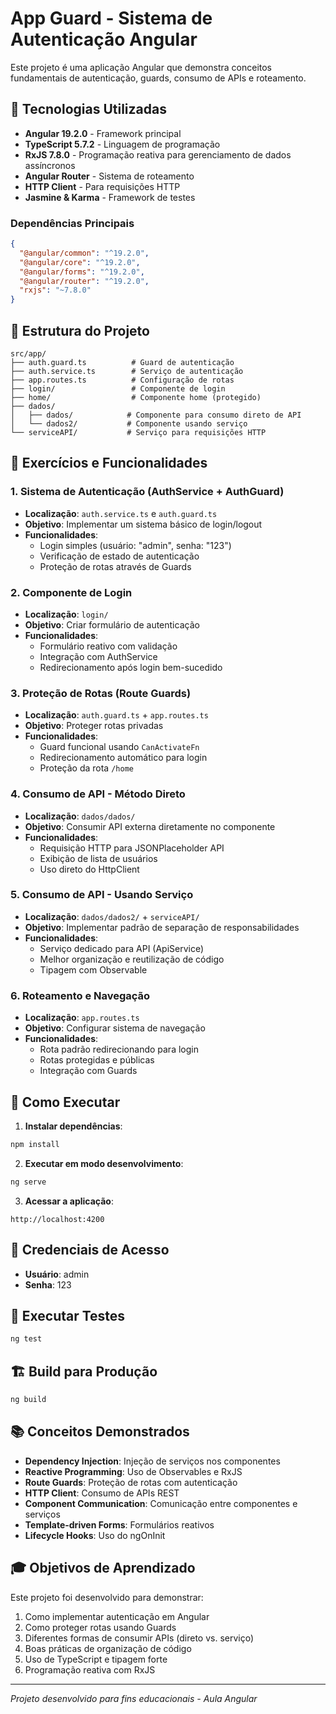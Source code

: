 # App Guard - Sistema de Autenticação Angular

Este projeto é uma aplicação Angular que demonstra conceitos fundamentais de autenticação, guards, consumo de APIs e roteamento.

## 🚀 Tecnologias Utilizadas

- **Angular 19.2.0** - Framework principal
- **TypeScript 5.7.2** - Linguagem de programação
- **RxJS 7.8.0** - Programação reativa para gerenciamento de dados assíncronos
- **Angular Router** - Sistema de roteamento
- **HTTP Client** - Para requisições HTTP
- **Jasmine & Karma** - Framework de testes

### Dependências Principais

```json
{
  "@angular/common": "^19.2.0",
  "@angular/core": "^19.2.0",
  "@angular/forms": "^19.2.0",
  "@angular/router": "^19.2.0",
  "rxjs": "~7.8.0"
}
```

## 📁 Estrutura do Projeto

```
src/app/
├── auth.guard.ts          # Guard de autenticação
├── auth.service.ts        # Serviço de autenticação
├── app.routes.ts          # Configuração de rotas
├── login/                 # Componente de login
├── home/                  # Componente home (protegido)
├── dados/
│   ├── dados/            # Componente para consumo direto de API
│   └── dados2/           # Componente usando serviço
└── serviceAPI/           # Serviço para requisições HTTP
```

## 🎯 Exercícios e Funcionalidades

### 1. **Sistema de Autenticação (AuthService + AuthGuard)**
- **Localização**: `auth.service.ts` e `auth.guard.ts`
- **Objetivo**: Implementar um sistema básico de login/logout
- **Funcionalidades**:
  - Login simples (usuário: "admin", senha: "123")
  - Verificação de estado de autenticação
  - Proteção de rotas através de Guards

### 2. **Componente de Login**
- **Localização**: `login/`
- **Objetivo**: Criar formulário de autenticação
- **Funcionalidades**:
  - Formulário reativo com validação
  - Integração com AuthService
  - Redirecionamento após login bem-sucedido

### 3. **Proteção de Rotas (Route Guards)**
- **Localização**: `auth.guard.ts` + `app.routes.ts`
- **Objetivo**: Proteger rotas privadas
- **Funcionalidades**:
  - Guard funcional usando `CanActivateFn`
  - Redirecionamento automático para login
  - Proteção da rota `/home`

### 4. **Consumo de API - Método Direto**
- **Localização**: `dados/dados/`
- **Objetivo**: Consumir API externa diretamente no componente
- **Funcionalidades**:
  - Requisição HTTP para JSONPlaceholder API
  - Exibição de lista de usuários
  - Uso direto do HttpClient

### 5. **Consumo de API - Usando Serviço**
- **Localização**: `dados/dados2/` + `serviceAPI/`
- **Objetivo**: Implementar padrão de separação de responsabilidades
- **Funcionalidades**:
  - Serviço dedicado para API (ApiService)
  - Melhor organização e reutilização de código
  - Tipagem com Observable

### 6. **Roteamento e Navegação**
- **Localização**: `app.routes.ts`
- **Objetivo**: Configurar sistema de navegação
- **Funcionalidades**:
  - Rota padrão redirecionando para login
  - Rotas protegidas e públicas
  - Integração com Guards

## 🔧 Como Executar

1. **Instalar dependências**:
```bash
npm install
```

2. **Executar em modo desenvolvimento**:
```bash
ng serve
```

3. **Acessar a aplicação**:
```
http://localhost:4200
```

## 📝 Credenciais de Acesso

- **Usuário**: admin
- **Senha**: 123

## 🧪 Executar Testes

```bash
ng test
```

## 🏗️ Build para Produção

```bash
ng build
```

## 📚 Conceitos Demonstrados

- **Dependency Injection**: Injeção de serviços nos componentes
- **Reactive Programming**: Uso de Observables e RxJS
- **Route Guards**: Proteção de rotas com autenticação
- **HTTP Client**: Consumo de APIs REST
- **Component Communication**: Comunicação entre componentes e serviços
- **Template-driven Forms**: Formulários reativos
- **Lifecycle Hooks**: Uso do ngOnInit

## 🎓 Objetivos de Aprendizado

Este projeto foi desenvolvido para demonstrar:

1. Como implementar autenticação em Angular
2. Como proteger rotas usando Guards
3. Diferentes formas de consumir APIs (direto vs. serviço)
4. Boas práticas de organização de código
5. Uso de TypeScript e tipagem forte
6. Programação reativa com RxJS

---

*Projeto desenvolvido para fins educacionais - Aula Angular*
